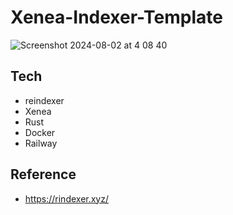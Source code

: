 # Xenea-Indexer-Template

![Screenshot 2024-08-02 at 4 08 40](https://github.com/user-attachments/assets/5e16a096-d4cd-4d30-82c3-720608e983f0)

## Tech

- reindexer
- Xenea
- Rust
- Docker
- Railway

## Reference

- https://rindexer.xyz/
